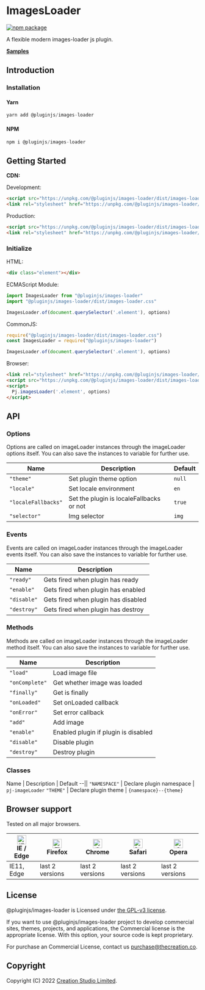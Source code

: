 # ImagesLoader

[![npm package](https://img.shields.io/npm/v/@pluginjs/images-loader.svg)](https://www.npmjs.com/package/@pluginjs/images-loader)

A flexible modern images-loader js plugin.

**[Samples](https://codesandbox.io/s/github/pluginjs/pluginjs/tree/master/modules/imageLoader/samples)**

## Introduction
### Installation

#### Yarn

```javascript
yarn add @pluginjs/images-loader
```

#### NPM

```javascript
npm i @pluginjs/images-loader
```

## Getting Started

**CDN:**

Development:

```html
<script src="https://unpkg.com/@pluginjs/images-loader/dist/images-loader.js"></script>
<link rel="stylesheet" href="https://unpkg.com/@pluginjs/images-loader/dist/images-loader.css">
```

Production:

```html
<script src="https://unpkg.com/@pluginjs/images-loader/dist/images-loader.min.js"></script>
<link rel="stylesheet" href="https://unpkg.com/@pluginjs/images-loader/dist/images-loader.min.css">
```

### Initialize

HTML:

```html
<div class="element"></div>
```

ECMAScript Module:

```javascript
import ImagesLoader from "@pluginjs/images-loader"
import "@pluginjs/images-loader/dist/images-loader.css"

ImagesLoader.of(document.querySelector('.element'), options)
```

CommonJS:

```javascript
require("@pluginjs/images-loader/dist/images-loader.css")
const ImagesLoader = require("@pluginjs/images-loader")

ImagesLoader.of(document.querySelector('.element'), options)
```

Browser:

```html
<link rel="stylesheet" href="https://unpkg.com/@pluginjs/images-loader/dist/images-loader.css">
<script src="https://unpkg.com/@pluginjs/images-loader/dist/images-loader.js"></script>
<script>
  Pj.imagesLoader('.element', options)
</script>
```

## API

### Options

Options are called on imageLoader instances through the imageLoader options itself.
You can also save the instances to variable for further use.

Name | Description | Default
--|--|--
`"theme"` | Set plugin theme option | `null`
`"locale"` | Set locale environment | `en`
`"localeFallbacks"` | Set the plugin is localeFallbacks or not | `true`
`"selector"` | Img selector | `img`

### Events

Events are called on imageLoader instances through the imageLoader events itself.
You can also save the instances to variable for further use.

Name | Description
--|--
`"ready"` | Gets fired when plugin has ready
`"enable"` | Gets fired when plugin has enabled
`"disable"` | Gets fired when plugin has disabled
`"destroy"` | Gets fired when plugin has destroy

### Methods

Methods are called on imageLoader instances through the imageLoader method itself.
You can also save the instances to variable for further use.

Name | Description
--|--
`"load"` | Load image file
`"onComplete"` | Get whether image was loaded
`"finally"` | Get is finally
`"onLoaded"` | Set onLoaded callback
`"onError"` | Set error callback
`"add"` | Add image
`"enable"` | Enabled plugin if plugin is disabled
`"disable"` | Disable plugin
`"destroy"` | Destroy plugin

### Classes

Name | Description | Default
--||
`"NAMESPACE"` | Declare plugin namespace | `pj-imageLoader`
`"THEME"` | Declare plugin theme | `{namespace}--{theme}`

## Browser support

Tested on all major browsers.

| [<img src="https://raw.githubusercontent.com/alrra/browser-logos/master/src/edge/edge_48x48.png" alt="IE / Edge" width="24px" height="24px" />](http://godban.github.io/browsers-support-badges/)</br>IE / Edge | [<img src="https://raw.githubusercontent.com/alrra/browser-logos/master/src/firefox/firefox_48x48.png" alt="Firefox" width="24px" height="24px" />](http://godban.github.io/browsers-support-badges/)</br>Firefox | [<img src="https://raw.githubusercontent.com/alrra/browser-logos/master/src/chrome/chrome_48x48.png" alt="Chrome" width="24px" height="24px" />](http://godban.github.io/browsers-support-badges/)</br>Chrome | [<img src="https://raw.githubusercontent.com/alrra/browser-logos/master/src/safari/safari_48x48.png" alt="Safari" width="24px" height="24px" />](http://godban.github.io/browsers-support-badges/)</br>Safari | [<img src="https://raw.githubusercontent.com/alrra/browser-logos/master/src/opera/opera_48x48.png" alt="Opera" width="24px" height="24px" />](http://godban.github.io/browsers-support-badges/)</br>Opera |
| --------- | --------- | --------- | --------- | --------- |
| IE11, Edge| last 2 versions| last 2 versions| last 2 versions| last 2 versions|

## License

@pluginjs/images-loader is Licensed under [the GPL-v3 license](LICENSE).

If you want to use @pluginjs/images-loader project to develop commercial sites, themes, projects, and applications, the Commercial license is the appropriate license. With this option, your source code is kept proprietary.

For purchase an Commercial License, contact us purchase@thecreation.co.

## Copyright

Copyright (C) 2022 [Creation Studio Limited](creationstudio.com).